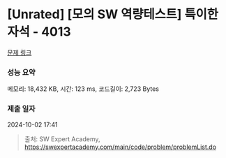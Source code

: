 # [Unrated] [모의 SW 역량테스트] 특이한 자석 - 4013 

[문제 링크](https://swexpertacademy.com/main/code/problem/problemDetail.do?contestProbId=AWIeV9sKkcoDFAVH) 

### 성능 요약

메모리: 18,432 KB, 시간: 123 ms, 코드길이: 2,723 Bytes

### 제출 일자

2024-10-02 17:41



> 출처: SW Expert Academy, https://swexpertacademy.com/main/code/problem/problemList.do